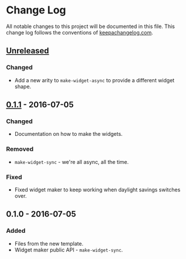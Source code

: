 # Change Log
All notable changes to this project will be documented in this file. This change log follows the conventions of [keepachangelog.com](http://keepachangelog.com/).

## [Unreleased]
### Changed
- Add a new arity to `make-widget-async` to provide a different widget shape.

## [0.1.1] - 2016-07-05
### Changed
- Documentation on how to make the widgets.

### Removed
- `make-widget-sync` - we're all async, all the time.

### Fixed
- Fixed widget maker to keep working when daylight savings switches over.

## 0.1.0 - 2016-07-05
### Added
- Files from the new template.
- Widget maker public API - `make-widget-sync`.

[Unreleased]: https://github.com/your-name/clj-tmhmm/compare/0.1.1...HEAD
[0.1.1]: https://github.com/your-name/clj-tmhmm/compare/0.1.0...0.1.1
